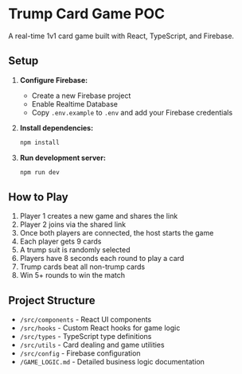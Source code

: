 # Trump Card Game POC

A real-time 1v1 card game built with React, TypeScript, and Firebase.

## Setup

1. **Configure Firebase:**
   - Create a new Firebase project
   - Enable Realtime Database
   - Copy `.env.example` to `.env` and add your Firebase credentials

2. **Install dependencies:**
   ```bash
   npm install
   ```

3. **Run development server:**
   ```bash
   npm run dev
   ```

## How to Play

1. Player 1 creates a new game and shares the link
2. Player 2 joins via the shared link
3. Once both players are connected, the host starts the game
4. Each player gets 9 cards
5. A trump suit is randomly selected
6. Players have 8 seconds each round to play a card
7. Trump cards beat all non-trump cards
8. Win 5+ rounds to win the match

## Project Structure

- `/src/components` - React UI components
- `/src/hooks` - Custom React hooks for game logic
- `/src/types` - TypeScript type definitions
- `/src/utils` - Card dealing and game utilities
- `/src/config` - Firebase configuration
- `/GAME_LOGIC.md` - Detailed business logic documentation